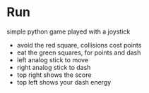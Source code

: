 # Run
simple python game played with a joystick

- avoid the red square, collisions cost points
- eat the green squares, for points and dash
- left analog stick to move
- right analog stick to dash
- top right shows the score
- top left shows your dash energy
